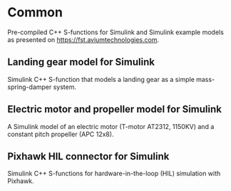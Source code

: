 # Common

Pre-compiled C++ S-functions for Simulink and Simulink example models as presented on https://fst.aviumtechnologies.com.

## Landing gear model for Simulink

Simulink C++ S-function that models a landing gear as a simple mass-spring-damper system.

## Electric motor and propeller model for Simulink

A Simulink model of an electric motor (T-motor AT2312, 1150KV) and a constant pitch propeller (APC 12x8).

## Pixhawk HIL connector for Simulink

Simulink C++ S-functions for hardware-in-the-loop (HIL) simulation with Pixhawk.